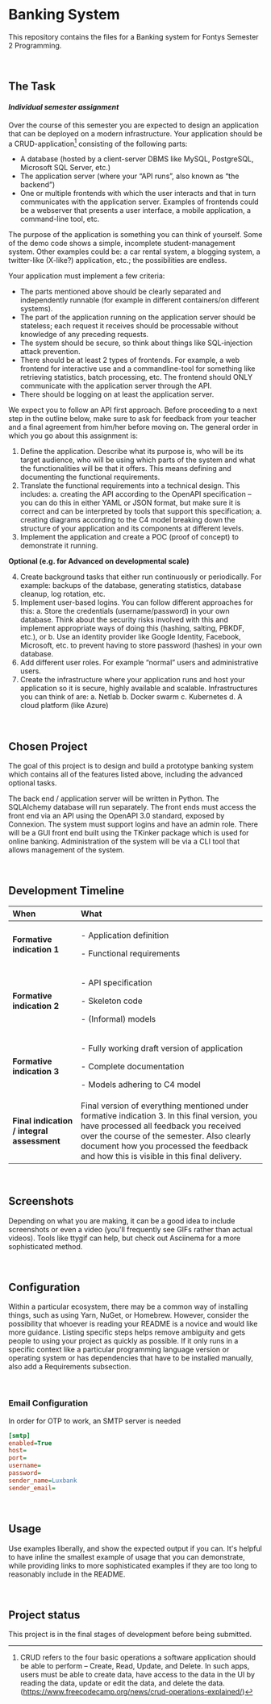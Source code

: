 <br>

# Banking System
This repository contains the files for a Banking system for Fontys Semester 2 Programming.

<br>

## The Task
#### ***Individual semester assignment***
Over the course of this semester you are expected to design an application that can be deployed on a modern infrastructure. Your application should be a CRUD-application[^1] consisting of the following parts:

- A database (hosted by a client-server DBMS like MySQL, PostgreSQL, Microsoft SQL Server, etc.)
- The application server (where your “API runs”, also known as “the backend”)
- One or multiple frontends with which the user interacts and that in turn communicates with the application server. Examples of frontends could be a webserver that presents a user interface, a mobile application, a command-line tool, etc.

The purpose of the application is something you can think of yourself. Some of the demo code shows a simple, incomplete student-management system. Other examples could be: a car rental system, a blogging system, a twitter-like (X-like?) application, etc.; the possibilities are endless. 

Your application must implement a few criteria:

- The parts mentioned above should be clearly separated and independently runnable (for example in different containers/on different systems).
- The part of the application running on the application server should be stateless; each request it receives should be processable without knowledge of any preceding requests. 
- The system should be secure, so think about things like SQL-injection attack prevention.
- There should be at least 2 types of frontends. For example, a web frontend for interactive use and a commandline-tool for something like retrieving statistics, batch processing, etc. The frontend should ONLY communicate with the application server through the API.
- There should be logging on at least the application server.

We expect you to follow an API first approach. Before proceeding to a next step in the outline below, make sure to ask for feedback from your teacher and a final agreement from him/her before moving on. The general order in which you go about this assignment is:

1. Define the application. Describe what its purpose is, who will be its target audience, who will be using which parts of the system and what the functionalities will be that it offers. This means defining and documenting the functional requirements.
2. Translate the functional requirements into a technical design. This includes:
   a. creating the API according to the OpenAPI specification – you can do this in either YAML or JSON format, but make sure it is correct and can be interpreted by tools that support this specification;
   a. creating diagrams according to the C4 model breaking down the structure of your application and its components at different levels.
3. Implement the application and create a POC (proof of concept) to demonstrate it running.


**Optional (e.g. for Advanced on developmental scale)**

4. Create background tasks that either run continuously or periodically. For example: backups of the database, generating statistics, database cleanup, log rotation, etc.
5. Implement user-based logins. You can follow different approaches for this:
   a. Store the credentials (username/password) in your own database. Think about the security risks involved with this and implement appropriate ways of doing this (hashing, salting, PBKDF, etc.), or
   b. Use an identity provider like Google Identity, Facebook, Microsoft, etc. to prevent having to store password (hashes) in your own database.
6. Add different user roles. For example “normal” users and administrative users.
7. Create the infrastructure where your application runs and host your application so it is secure, highly available and scalable. Infrastructures you can think of are:
   a. Netlab
   b. Docker swarm
   c. Kubernetes
   d. A cloud platform (like Azure)


[^1]: CRUD refers to the four basic operations a software application should be able to perform – Create, Read, Update, and Delete. In such apps, users must be able to create data, have access to the data in the UI by reading the data, update or edit the data, and delete the data. (<https://www.freecodecamp.org/news/crud-operations-explained/>)

<br>

## Chosen Project
The goal of this project is to design and build a prototype banking system which contains all of the features listed above, including the advanced optional tasks.

The back end / application server will be written in Python. The SQLAlchemy database will run separately. The front ends must access the front end via an API using the OpenAPI 3.0 standard, exposed by Connexion. The system must support logins and have an admin role. There will be a GUI front end built using the TKinker package which is used for online banking. Administration of the system will be via a CLI tool that allows management of the system. 


<br>

## Development Timeline
|**When**|**What**|
| :- | :- |
|**Formative indication 1**|<p>- Application definition</p><p>- Functional requirements</p>|
|**Formative indication 2**|<p>- API specification</p><p>- Skeleton code</p><p>- (Informal) models</p>|
|**Formative indication 3**|<p>- Fully working draft version of application</p><p>- Complete documentation</p><p>- Models adhering to C4 model</p>|
|**Final indication / integral assessment**|Final version of everything mentioned under formative indication 3. In this final version, you have processed all feedback you received over the course of the semester. Also clearly document how you processed the feedback and how this is visible in this final delivery.|

<br>

## Screenshots
Depending on what you are making, it can be a good idea to include screenshots or even a video (you'll frequently see GIFs rather than actual videos). Tools like ttygif can help, but check out Asciinema for a more sophisticated method.

<br>

## Configuration
Within a particular ecosystem, there may be a common way of installing things, such as using Yarn, NuGet, or Homebrew. However, consider the possibility that whoever is reading your README is a novice and would like more guidance. Listing specific steps helps remove ambiguity and gets people to using your project as quickly as possible. If it only runs in a specific context like a particular programming language version or operating system or has dependencies that have to be installed manually, also add a Requirements subsection.

<br>

### Email Configuration
In order for OTP to work, an SMTP server is needed

```ini
[smtp]
enabled=True
host=
port=
username=
password=
sender_name=Luxbank
sender_email=
```

<br>

## Usage
Use examples liberally, and show the expected output if you can. It's helpful to have inline the smallest example of usage that you can demonstrate, while providing links to more sophisticated examples if they are too long to reasonably include in the README.

<br>

## Project status
This project is in the final stages of development before being submitted.
